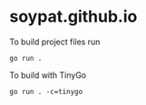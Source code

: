 # soypat.github.io
To build project files run

```shell
go run .
```

To build with TinyGo

```shell
go run . -c=tinygo
```